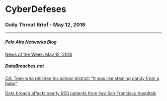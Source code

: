 # CyberDefeses
### Daily Threat Brief - May 12, 2018

 
-----
 
##### Palo Alto Networks Blog
[News of the Week: May 12, 2018](http://feedproxy.google.com/~r/PaloAltoNetworks/~3/mhVgwAcCfZI/)
 
##### DataBreaches.net
[CA: Teen who phished his school district: “It was like stealing candy from a baby”](https://www.databreaches.net/ca-teen-who-phished-his-school-district-it-was-like-stealing-candy-from-a-baby/)
 
[Data breach affects nearly 900 patients from two San Francisco hospitals](https://www.databreaches.net/data-breach-affects-nearly-900-patients-from-two-san-francisco-hospitals/)
 
